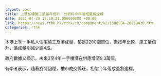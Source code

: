 ```yaml
---
layout: post
title: 上季私樓施工量按年倍升　分析料今年落成量將達標
date: 2021-04-30 12:10:21.000000000 +08:00
link: https://news.rthk.hk/rthk/ch/component/k2/1588584-20210430.htm
categories: rthk
---
```


本港上季一手私人住宅施工及落成量，都是2200個單位，但按年比較，施工量倍升，落成量則減少逾4成。

政府數據又顯示，未來3至4年一手樓潛在供應增至9.3萬個。

有學者表示，隨著疫情回穩，樓市成交暢旺，相信今年落成量將達標。
